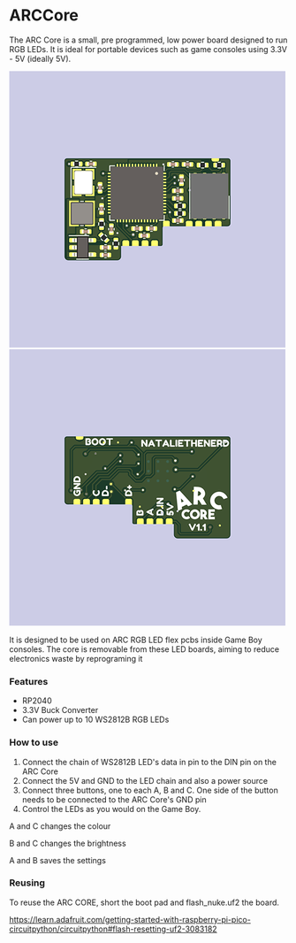 # ARCCore

The ARC Core is a small, pre programmed, low power board designed to run RGB LEDs. It is ideal for portable devices such as game consoles using 3.3V - 5V (ideally 5V).

![Front of board](/assets/coref.png)
![Back of board](/assets/coreb.png)

It is designed to be used on ARC RGB LED flex pcbs inside Game Boy consoles. The core is removable from these LED boards, aiming to reduce electronics waste by reprograming it

### Features
- RP2040
- 3.3V Buck Converter
- Can power up to 10 WS2812B RGB LEDs

### How to use
1. Connect the chain of WS2812B LED's data in pin to the DIN pin on the ARC Core
2. Connect the 5V and GND to the LED chain and also a power source
3. Connect three buttons, one to each A, B and C. One side of the button needs to be connected to the ARC Core's GND pin
4. Control the LEDs as you would on the Game Boy.


A and C changes the colour

B and C changes the brightness

A and B saves the settings

### Reusing
To reuse the ARC CORE, short the boot pad and flash_nuke.uf2 the board. 

https://learn.adafruit.com/getting-started-with-raspberry-pi-pico-circuitpython/circuitpython#flash-resetting-uf2-3083182
